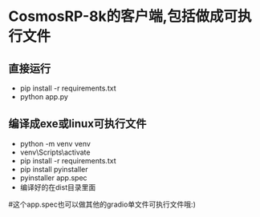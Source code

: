 # CosmosRP-8k的客户端,包括做成可执行文件


## 直接运行
- pip install -r requirements.txt
- python app.py

## 编译成exe或linux可执行文件
- python -m venv venv
- venv\Scripts\activate
- pip install -r requirements.txt
- pip install pyinstaller 
- pyinstaller app.spec
- 编译好的在dist目录里面

#这个app.spec也可以做其他的gradio单文件可执行文件哦:)